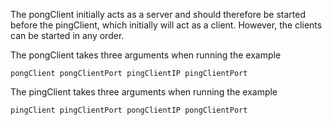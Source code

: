 The pongClient initially acts as a server and should therefore be started before the pingClient, which initially will act as a client. However, the clients can be started in any order.

The pongClient takes three arguments when running the example

```terminal
pongClient pongClientPort pingClientIP pingClientPort
```

The pingClient takes three arguments when running the example

```terminal
pingClient pingClientPort pongClientIP pongClientPort
```
